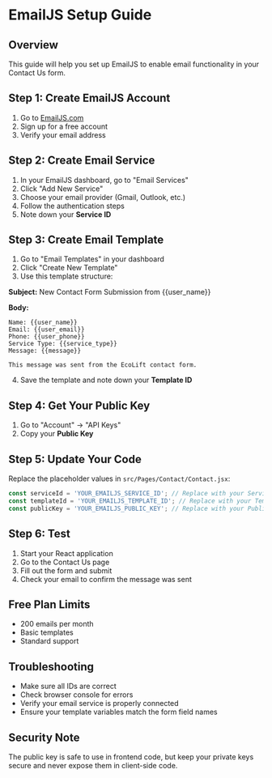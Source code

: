 # EmailJS Setup Guide

## Overview
This guide will help you set up EmailJS to enable email functionality in your Contact Us form.

## Step 1: Create EmailJS Account
1. Go to [EmailJS.com](https://www.emailjs.com/)
2. Sign up for a free account
3. Verify your email address

## Step 2: Create Email Service
1. In your EmailJS dashboard, go to "Email Services"
2. Click "Add New Service"
3. Choose your email provider (Gmail, Outlook, etc.)
4. Follow the authentication steps
5. Note down your **Service ID**

## Step 3: Create Email Template
1. Go to "Email Templates" in your dashboard
2. Click "Create New Template"
3. Use this template structure:

**Subject:** New Contact Form Submission from {{user_name}}

**Body:**
```
Name: {{user_name}}
Email: {{user_email}}
Phone: {{user_phone}}
Service Type: {{service_type}}
Message: {{message}}

This message was sent from the EcoLift contact form.
```

4. Save the template and note down your **Template ID**

## Step 4: Get Your Public Key
1. Go to "Account" → "API Keys"
2. Copy your **Public Key**

## Step 5: Update Your Code
Replace the placeholder values in `src/Pages/Contact/Contact.jsx`:

```javascript
const serviceId = 'YOUR_EMAILJS_SERVICE_ID'; // Replace with your Service ID
const templateId = 'YOUR_EMAILJS_TEMPLATE_ID'; // Replace with your Template ID
const publicKey = 'YOUR_EMAILJS_PUBLIC_KEY'; // Replace with your Public Key
```

## Step 6: Test
1. Start your React application
2. Go to the Contact Us page
3. Fill out the form and submit
4. Check your email to confirm the message was sent

## Free Plan Limits
- 200 emails per month
- Basic templates
- Standard support

## Troubleshooting
- Make sure all IDs are correct
- Check browser console for errors
- Verify your email service is properly connected
- Ensure your template variables match the form field names

## Security Note
The public key is safe to use in frontend code, but keep your private keys secure and never expose them in client-side code. 